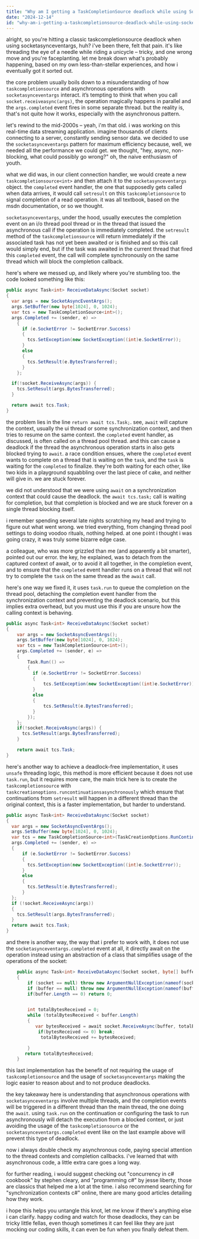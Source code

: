 ```yaml
---
title: "Why am I getting a TaskCompletionSource deadlock while using SocketAsyncEventArgs?"
date: "2024-12-14"
id: "why-am-i-getting-a-taskcompletionsource-deadlock-while-using-socketasynceventargs"
---
```


alright, so you're hitting a classic taskcompletionsource deadlock when using socketasynceventargs, huh? i've been there, felt that pain. it's like threading the eye of a needle while riding a unicycle – tricky, and one wrong move and you're faceplanting. let me break down what's probably happening, based on my own less-than-stellar experiences, and how i eventually got it sorted out.

the core problem usually boils down to a misunderstanding of how `taskcompletionsource` and asynchronous operations with `socketasynceventargs` interact. it’s tempting to think that when you call `socket.receiveasync(args)`, the operation magically happens in parallel and the `args.completed` event fires in some separate thread. but the reality is, that's not quite how it works, especially with the asynchronous pattern.

let's rewind to the mid-2000s – yeah, i'm that old. i was working on this real-time data streaming application. imagine thousands of clients connecting to a server, constantly sending sensor data. we decided to use the `socketasynceventargs` pattern for maximum efficiency because, well, we needed all the performance we could get. we thought, "hey, async, non-blocking, what could possibly go wrong?" oh, the naive enthusiasm of youth.

what we did was, in our client connection handler, we would create a new `taskcompletionsource<int>` and then attach it to the `socketasynceventargs` object. the `completed` event handler, the one that supposedly gets called when data arrives, it would call `setresult` on this `taskcompletionsource` to signal completion of a read operation. it was all textbook, based on the msdn documentation, or so we thought.

`socketasynceventargs`, under the hood, usually executes the completion event on an i/o thread pool thread or in the thread that issued the asynchronous call if the operation is immediately completed. the `setresult` method of the `taskcompletionsource` will return immediately if the associated task has not yet been awaited or is finished and so this call would simply end, but if the task was awaited in the current thread that fired this `completed` event, the call will complete synchronously on the same thread which will block the completion callback.

here's where we messed up, and likely where you're stumbling too. the code looked something like this:

```csharp
public async Task<int> ReceiveDataAsync(Socket socket)
{
  var args = new SocketAsyncEventArgs();
  args.SetBuffer(new byte[1024], 0, 1024);
  var tcs = new TaskCompletionSource<int>();
  args.Completed += (sender, e) =>
    {
      if (e.SocketError != SocketError.Success)
      {
        tcs.SetException(new SocketException((int)e.SocketError));
      }
      else
      {
        tcs.SetResult(e.BytesTransferred);
      }
    };

  if(!socket.ReceiveAsync(args)) {
    tcs.SetResult(args.BytesTransferred);
  }

  return await tcs.Task;
}
```

the problem lies in the line `return await tcs.Task;`. see, `await` will capture the context, usually the ui thread or some synchronization context, and then tries to resume on the same context. the `completed` event handler, as discussed, is often called on a thread pool thread. and this can cause a deadlock if the thread the asynchronous operation starts in also gets blocked trying to `await`. a race condition ensues, where the `completed` event wants to complete on a thread that is waiting on the `task`, and the `task` is waiting for the `completed` to finalize. they're both waiting for each other, like two kids in a playground squabbling over the last piece of cake, and neither will give in. we are stuck forever.

we did not understood that we were using `await` on a synchronization context that could cause the deadlock. the `await tcs.task;` call is waiting for completion, but that completion is blocked and we are stuck forever on a single thread blocking itself.

i remember spending several late nights scratching my head and trying to figure out what went wrong. we tried everything, from changing thread pool settings to doing voodoo rituals, nothing helped. at one point i thought i was going crazy, it was truly some bizarre edge case.

a colleague, who was more grizzled than me (and apparently a bit smarter), pointed out our error. the key, he explained, was to detach from the captured context of await, or to avoid it all together, in the completion event, and to ensure that the `completed` event handler runs on a thread that will not try to complete the `task` on the same thread as the `await` call.

here's one way we fixed it, it uses `task.run` to queue the completion on the thread pool, detaching the completion event handler from the synchronization context and preventing the deadlock scenario, but this implies extra overhead, but you must use this if you are unsure how the calling context is behaving.

```csharp
public async Task<int> ReceiveDataAsync(Socket socket)
{
    var args = new SocketAsyncEventArgs();
    args.SetBuffer(new byte[1024], 0, 1024);
    var tcs = new TaskCompletionSource<int>();
    args.Completed += (sender, e) =>
    {
        Task.Run(() =>
        {
          if (e.SocketError != SocketError.Success)
          {
              tcs.SetException(new SocketException((int)e.SocketError));
          }
          else
          {
              tcs.SetResult(e.BytesTransferred);
          }
        });
    };
    if(!socket.ReceiveAsync(args)) {
      tcs.SetResult(args.BytesTransferred);
    }

    return await tcs.Task;
}
```

here's another way to achieve a deadlock-free implementation, it uses `unsafe` threading logic, this method is more efficient because it does not use `task.run`, but it requires more care, the main trick here is to create the `taskcompletionsource` with `taskcreationoptions.runcontinuationsasynchronously` which ensure that continuations from `setresult` will happen in a different thread than the original context, this is a faster implementation, but harder to understand.

```csharp
public async Task<int> ReceiveDataAsync(Socket socket)
{
  var args = new SocketAsyncEventArgs();
  args.SetBuffer(new byte[1024], 0, 1024);
  var tcs = new TaskCompletionSource<int>(TaskCreationOptions.RunContinuationsAsynchronously);
  args.Completed += (sender, e) =>
  {
      if (e.SocketError != SocketError.Success)
      {
        tcs.SetException(new SocketException((int)e.SocketError));
      }
      else
      {
        tcs.SetResult(e.BytesTransferred);
      }
  };
  if (!socket.ReceiveAsync(args))
  {
    tcs.SetResult(args.BytesTransferred);
  }
  return await tcs.Task;
}
```

and there is another way, the way that i prefer to work with, it does not use the `socketasynceventargs.completed` event at all, it directly await on the operation instead using an abstraction of a class that simplifies usage of the operations of the socket:

```csharp
    public async Task<int> ReceiveDataAsync(Socket socket, byte[] buffer)
    {
        if (socket == null) throw new ArgumentNullException(nameof(socket));
        if (buffer == null) throw new ArgumentNullException(nameof(buffer));
        if(buffer.Length == 0) return 0;


        int totalBytesReceived = 0;
        while (totalBytesReceived < buffer.Length)
        {
           var bytesReceived = await socket.ReceiveAsync(buffer, totalBytesReceived, buffer.Length - totalBytesReceived, SocketFlags.None);
            if(bytesReceived <= 0) break;
             totalBytesReceived += bytesReceived;

        }
       return totalBytesReceived;
    }

```

this last implementation has the benefit of not requiring the usage of `taskcompletionsource` and the usage of `socketasynceventargs` making the logic easier to reason about and to not produce deadlocks.

the key takeaway here is understanding that asynchronous operations with `socketasynceventargs` involve multiple threads, and the completion events will be triggered in a different thread than the main thread, the one doing the `await`. using `task.run` on the continuation or configuring the task to run asynchronously will detach the execution from a blocked context, or just avoiding the usage of the `taskcompletionsource` or the `socketasynceventargs.completed` event like on the last example above will prevent this type of deadlock.

now i always double check my asynchronous code, paying special attention to the thread contexts and completion callbacks. i've learned that with asynchronous code, a little extra care goes a long way.

for further reading, i would suggest checking out "concurrency in c# cookbook" by stephen cleary, and "programming c#" by jesse liberty, those are classics that helped me a lot at the time. i also recommend searching for "synchronization contexts c#" online, there are many good articles detailing how they work.

i hope this helps you untangle this knot, let me know if there's anything else i can clarify. happy coding and watch for those deadlocks, they can be tricky little fellas, even though sometimes it can feel like they are just mocking our coding skills, it can even be fun when you finally defeat them.
